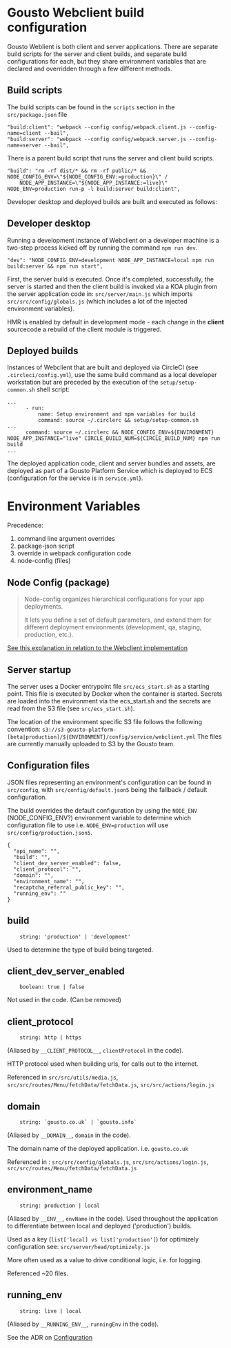 Gousto Webclient build configuration
====================================

Gousto Weblient is both client and server applications. There are separate build scripts for the server and client builds, and separate build configurations for each, but they share environment variables that are declared and overridden through a few different methods.

Build scripts
--------------

The build scripts can be found in the `scripts` section in the `src/package.json` file

```
"build:client": "webpack --config config/webpack.client.js --config-name=client --bail",
"build:server": "webpack --config config/webpack.server.js --config-name=server --bail",
```

There is a parent build script that runs the server and client build scripts.

```
"build": "rm -rf dist/* && rm -rf public/* && NODE_CONFIG_ENV=\"${NODE_CONFIG_ENV:=production}\" /
    NODE_APP_INSTANCE=\"${NODE_APP_INSTANCE:=live}\" NODE_ENV=production run-p -l build:server build:client",
```

Developer desktop and deployed builds are built and executed as follows:

Developer desktop
-----------------

Running a development instance of Webclient on a developer machine is a two-step process kicked off by running the command `npm run dev`.
```
"dev": "NODE_CONFIG_ENV=development NODE_APP_INSTANCE=local npm run build:server && npm run start",
```

First, the server build is executed. Once it's completed, successfully, the server is started and then the client build is invoked via a KOA plugin from the server application code in: `src/server/main.js` which imports `src/src/config/globals.js` (which includes a lot of the injected environment variables).

HMR is enabled by default in development mode - each change in the **client** sourcecode a rebuild of the client module is triggered.

Deployed builds
---------------

Instances of Webclient that are built and deployed via CircleCI (see `.circleci/config.yml`), use the same build command as a local developer workstation but are preceded by the execution of the `setup/setup-common.sh` shell script:

```
...
      - run:
          name: Setup environment and npm variables for build
          command: source ~/.circlerc && setup/setup-common.sh
...
      command: source ~/.circlerc && NODE_CONFIG_ENV=${ENVIRONMENT} NODE_APP_INSTANCE="live" CIRCLE_BUILD_NUM=${CIRCLE_BUILD_NUM} npm run build
...
```

The deployed application code, client and server bundles and assets, are deployed as part of a Gousto Platform Service which is deployed to ECS (configuration for the service is in `service.yml`).


Environment Variables
=====================

Precedence:

1. command line argument overrides
2. package-json script
3. override in webpack configuration code
4. node-config (files)

Node Config (package)
---------------------
> Node-config organizes hierarchical configurations for your app deployments.
>
> It lets you define a set of default parameters, and extend them for different deployment environments (development, qa, staging, production, etc.).

[See this explanation in relation to the Webclient implementation](https://github.com/Gousto/gousto-webclient/blob/develop/docs/detailed-setup.md#quick-guide-to-node-config)

Server startup
--------------
The server uses a Docker entrypoint file `src/ecs_start.sh` as a starting point. This file is executed by Docker when the container is started.
Secrets are loaded into the environment via the ecs_start.sh and the secrets are read from the S3 file (see `src/ecs_start.sh`).

The location of the environment specific S3 file follows the following convention: `s3://s3-gousto-platform-[beta|production]/${ENVIRONMENT}/config/service/webclient.yml`
The files are currently manually uploaded to S3 by the Gousto team.

Configuration files
-------------------
JSON files representing an environment's configuration can be found in `src/config`, with `src/config/default.json5` being the fallback / default configuration.

The build overrides the default configuration by using the `NODE_ENV` (NODE_CONFIG_ENV?) environment variable to determine which configuration file to use i.e. `NODE_ENV=production` will use `src/config/production.json5`.

```JSON5
{
  "api_name": "",
  "build": "",
  "client_dev_server_enabled": false,
  "client_protocol": "",
  "domain": "",
  "environment_name": "",
  "recaptcha_referral_public_key": "",
  "running_env": ""
}
```

build
-----
```
    string: 'production' | 'development'
```
Used to determine the type of build being targeted.

client_dev_server_enabled
-------------------------
```
    boolean: true | false
```
Not used in the code. (Can be removed)

client_protocol
---------------
```
    string: http | https
```
(Aliased by `__CLIENT_PROTOCOL__`, `clientProtocol` in the code).

HTTP protocol used when building urls, for calls out to the internet.

Referenced in `src/src/utils/media.js`, `src/src/routes/Menu/fetchData/fetchData.js`, `src/src/actions/login.js`

domain
------
```
    string: `gousto.co.uk` | `gousto.info`
```
(Aliased by `__DOMAIN__`, `domain` in the code).

The domain name of the deployed application. i.e. `gousto.co.uk`

Referenced in : `src/src/config/globals.js`, `src/src/actions/login.js`, `src/src/routes/Menu/fetchData/fetchData.js`

environment_name
----------------
```
    string: production | local
```
(Aliased by `__ENV__`, `envName` in the code).
Used throughout the application to differentiate between local and deployed ('production') builds.

Used as a key (`list['local] vs list['production']`) for optimizely configuration see: `src/server/head/optimizely.js`

More often used as a value to drive conditional logic, i.e. for logging.

Referenced ~20 files.

running_env
-----------
```
    string: live | local
```
(Aliased by `__RUNNING_ENV__`, `runningEnv` in the code).


See the ADR on [Configuration](./decisions/0001-configuration.md)
